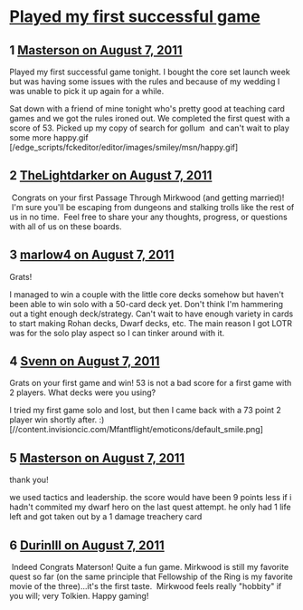 # [Played my first successful game](https://community.fantasyflightgames.com/topic/51097-played-my-first-successful-game/)

## 1 [Masterson on August 7, 2011](https://community.fantasyflightgames.com/topic/51097-played-my-first-successful-game/?do=findComment&comment=510160)

Played my first successful game tonight. I bought the core set launch week but was having some issues with the rules and because of my wedding I was unable to pick it up again for a while.

Sat down with a friend of mine tonight who's pretty good at teaching card games and we got the rules ironed out. We completed the first quest with a score of 53. Picked up my copy of search for gollum  and can't wait to play some more happy.gif [/edge_scripts/fckeditor/editor/images/smiley/msn/happy.gif]

## 2 [TheLightdarker on August 7, 2011](https://community.fantasyflightgames.com/topic/51097-played-my-first-successful-game/?do=findComment&comment=510187)

 Congrats on your first Passage Through Mirkwood (and getting married)!  I'm sure you'll be escaping from dungeons and stalking trolls like the rest of us in no time.  Feel free to share your any thoughts, progress, or questions with all of us on these boards.

## 3 [marlow4 on August 7, 2011](https://community.fantasyflightgames.com/topic/51097-played-my-first-successful-game/?do=findComment&comment=510363)

Grats!

I managed to win a couple with the little core decks somehow but haven't been able to win solo with a 50-card deck yet. Don't think I'm hammering out a tight enough deck/strategy. Can't wait to have enough variety in cards to start making Rohan decks, Dwarf decks, etc. The main reason I got LOTR was for the solo play aspect so I can tinker around with it.

## 4 [Svenn on August 7, 2011](https://community.fantasyflightgames.com/topic/51097-played-my-first-successful-game/?do=findComment&comment=510368)

Grats on your first game and win! 53 is not a bad score for a first game with 2 players. What decks were you using?

I tried my first game solo and lost, but then I came back with a 73 point 2 player win shortly after. :) [//content.invisioncic.com/Mfantflight/emoticons/default_smile.png]

## 5 [Masterson on August 7, 2011](https://community.fantasyflightgames.com/topic/51097-played-my-first-successful-game/?do=findComment&comment=510415)

thank you!

we used tactics and leadership. the score would have been 9 points less if i hadn't commited my dwarf hero on the last quest attempt. he only had 1 life left and got taken out by a 1 damage treachery card

## 6 [DurinIII on August 7, 2011](https://community.fantasyflightgames.com/topic/51097-played-my-first-successful-game/?do=findComment&comment=510554)

 Indeed Congrats Materson! Quite a fun game. Mirkwood is still my favorite quest so far (on the same principle that Fellowship of the Ring is my favorite movie of the three)...it's the first taste.  Mirkwood feels really "hobbity" if you will; very Tolkien. Happy gaming!

